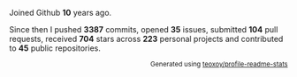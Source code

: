 Joined Github **10** years ago.

Since then I pushed **3387** commits, opened **35** issues, submitted **104** pull requests, received **704** stars across **223** personal projects and contributed to **45** public repositories.

<p align="right"><sub>Generated using <a href="https://github.com/marketplace/actions/profile-readme-stats">teoxoy/profile-readme-stats</a></sub></p>
